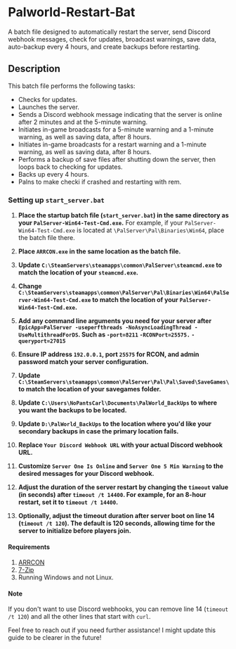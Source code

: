 # Palworld-Restart-Bat

A batch file designed to automatically restart the server, send Discord webhook messages, check for updates, broadcast warnings, save data, auto-backup every 4 hours, and create backups before restarting.

## Description

This batch file performs the following tasks:

- Checks for updates.
- Launches the server.
- Sends a Discord webhook message indicating that the server is online after 2 minutes and at the 5-minute warning.
- Initiates in-game broadcasts for a 5-minute warning and a 1-minute warning, as well as saving data, after 8 hours.
- Initiates in-game broadcasts for a restart warning and a 1-minute warning, as well as saving data, after 8 hours.
- Performs a backup of save files after shutting down the server, then loops back to checking for updates.
- Backs up every 4 hours.
- Palns to make checki if crashed and restarting with rem.

### Setting up `start_server.bat`

1. **Place the startup batch file (`start_server.bat`) in the same directory as your `PalServer-Win64-Test-Cmd.exe`.** For example, if your `PalServer-Win64-Test-Cmd.exe` is located at `\PalServer\Pal\Binaries\Win64`, place the batch file there.

2. **Place `ARRCON.exe` in the same location as the batch file.**

3. **Update `C:\SteamServers\steamapps\common\PalServer\steamcmd.exe` to match the location of your `steamcmd.exe`.**

4. **Change `C:\SteamServers\steamapps\common\PalServer\Pal\Binaries\Win64\PalServer-Win64-Test-Cmd.exe` to match the location of your `PalServer-Win64-Test-Cmd.exe`.**

5. **Add any command line arguments you need for your server after `EpicApp=PalServer -useperfthreads -NoAsyncLoadingThread -UseMultithreadForDS`. Such as `-port=8211` `-RCONPort=25575.` `-queryport=27015`** 

6. **Ensure IP address `192.0.0.1`, port `25575` for RCON, and admin password match your server configuration.**

7. **Update `C:\SteamServers\steamapps\common\PalServer\Pal\Pal\Saved\SaveGames\` to match the location of your savegames folder.**

8. **Update `C:\Users\NoPantsCarl\Documents\PalWorld_BackUps` to where you want the backups to be located.**

9. **Update `D:\PalWorld_BackUps` to the location where you'd like your secondary backups in case the primary location fails.**

10. **Replace `Your Discord Webhook URL` with your actual Discord webhook URL.**

11. **Customize `Server One Is Online` and `Server One 5 Min Warning` to the desired messages for your Discord webhook.**

12. **Adjust the duration of the server restart by changing the `timeout` value (in seconds) after `timeout /t 14400`. For example, for an 8-hour restart, set it to `timeout /t 14400`.**

13. **Optionally, adjust the timeout duration after server boot on line 14 (`timeout /t 120`). The default is 120 seconds, allowing time for the server to initialize before players join.**

#### Requirements
1. [ARRCON](https://github.com/radj307/ARRCON)
2. [7-Zip](https://www.7-zip.org/)
3. Running Windows and not Linux.

#### Note
If you don't want to use Discord webhooks, you can remove line 14 (`timeout /t 120`) and all the other lines that start with `curl`.

Feel free to reach out if you need further assistance! I might update this guide to be clearer in the future!
